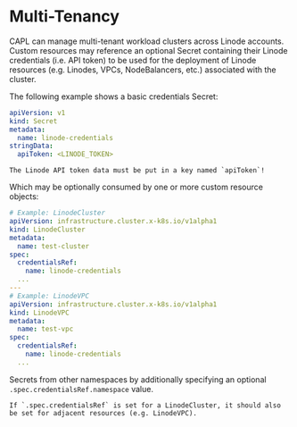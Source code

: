 # Multi-Tenancy

CAPL can manage multi-tenant workload clusters across Linode accounts. Custom resources may reference an optional Secret
containing their Linode credentials (i.e. API token) to be used for the deployment of Linode resources (e.g. Linodes,
VPCs, NodeBalancers, etc.) associated with the cluster.

The following example shows a basic credentials Secret:

```yaml
apiVersion: v1
kind: Secret
metadata:
  name: linode-credentials
stringData:
  apiToken: <LINODE_TOKEN>
```

```admonish warning
The Linode API token data must be put in a key named `apiToken`!
```

Which may be optionally consumed by one or more custom resource objects:

```yaml
# Example: LinodeCluster
apiVersion: infrastructure.cluster.x-k8s.io/v1alpha1
kind: LinodeCluster
metadata:
  name: test-cluster
spec:
  credentialsRef:
    name: linode-credentials
  ...
---
# Example: LinodeVPC
apiVersion: infrastructure.cluster.x-k8s.io/v1alpha1
kind: LinodeVPC
metadata:
  name: test-vpc
spec:
  credentialsRef:
    name: linode-credentials
  ...
```

Secrets from other namespaces by additionally specifying an optional
`.spec.credentialsRef.namespace` value.

```admonish warning
If `.spec.credentialsRef` is set for a LinodeCluster, it should also be set for adjacent resources (e.g. LinodeVPC).
```
